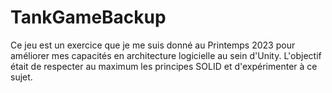 # TankGameBackup

Ce jeu est un exercice que je me suis donné au Printemps 2023 pour améliorer mes capacités en architecture logicielle au sein d'Unity. L'objectif était de respecter au maximum les principes SOLID et d'expérimenter à ce sujet.
